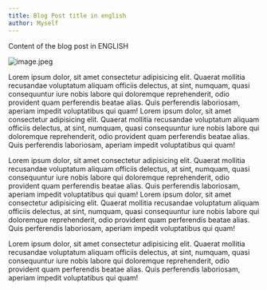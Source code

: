 ```yaml
---
title: Blog Post title in english
author: Myself
---
```


Content of the blog post in ENGLISH

![image.jpeg](/posts/image.jpeg)

Lorem ipsum dolor, sit amet consectetur adipisicing elit. Quaerat mollitia recusandae voluptatum aliquam officiis
delectus, at sint, numquam, quasi consequuntur iure nobis labore qui doloremque reprehenderit, odio provident quam
perferendis beatae alias. Quis perferendis laboriosam, aperiam impedit voluptatibus qui quam!
Lorem ipsum dolor, sit amet consectetur adipisicing elit. Quaerat mollitia recusandae voluptatum aliquam officiis
delectus, at sint, numquam, quasi consequuntur iure nobis labore qui doloremque reprehenderit, odio provident quam
perferendis beatae alias. Quis perferendis laboriosam, aperiam impedit voluptatibus qui quam!

Lorem ipsum dolor, sit amet consectetur adipisicing elit. Quaerat mollitia recusandae voluptatum aliquam officiis
delectus, at sint, numquam, quasi consequuntur iure nobis labore qui doloremque reprehenderit, odio provident quam
perferendis beatae alias. Quis perferendis laboriosam, aperiam impedit voluptatibus qui quam!
Lorem ipsum dolor, sit amet consectetur adipisicing elit. Quaerat mollitia recusandae voluptatum aliquam officiis
delectus, at sint, numquam, quasi consequuntur iure nobis labore qui doloremque reprehenderit, odio provident quam
perferendis beatae alias. Quis perferendis laboriosam, aperiam impedit voluptatibus qui quam!

Lorem ipsum dolor, sit amet consectetur adipisicing elit. Quaerat mollitia recusandae voluptatum aliquam officiis
delectus, at sint, numquam, quasi consequuntur iure nobis labore qui doloremque reprehenderit, odio provident quam
perferendis beatae alias. Quis perferendis laboriosam, aperiam impedit voluptatibus qui quam!
